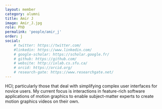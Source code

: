 ```yaml
---
layout: member
category: alumni
title: Amir J
image: Amir_J.jpg
role: PhD
permalink: 'people/amir_j'
order: j
social:
    # twitter: https://twitter.com/
    #linkedin: https://www.linkedin.com/
    # google-scholar: https://scholar.google.fr/
    # github: https://github.com/
    # website: http://ixlab.cs.sfu.ca/
    # orcid: https://orcid.org/
    # research-gate: https://www.researchgate.net/
---
```


HCI; particularly those that deal with simplifying complex user interfaces for novice users. My current focus is interactions in feature-rich software applications of motion graphics to enable subject-matter experts to create motion graphics videos on their own.
